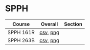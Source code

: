 # SPPH

| Course | Overall | Section |
| ------ | ------- | ------- |
| SPPH 161R | [csv](https://github.com/UCSD-Historical-Enrollment-Data/2024Spring/blob/main/overall/SPPH%20161R.csv), [png](https://raw.githubusercontent.com/UCSD-Historical-Enrollment-Data/2024Spring/main/plot_overall/SPPH%20161R.png) |  |
| SPPH 263B | [csv](https://github.com/UCSD-Historical-Enrollment-Data/2024Spring/blob/main/overall/SPPH%20263B.csv), [png](https://raw.githubusercontent.com/UCSD-Historical-Enrollment-Data/2024Spring/main/plot_overall/SPPH%20263B.png) |  |
